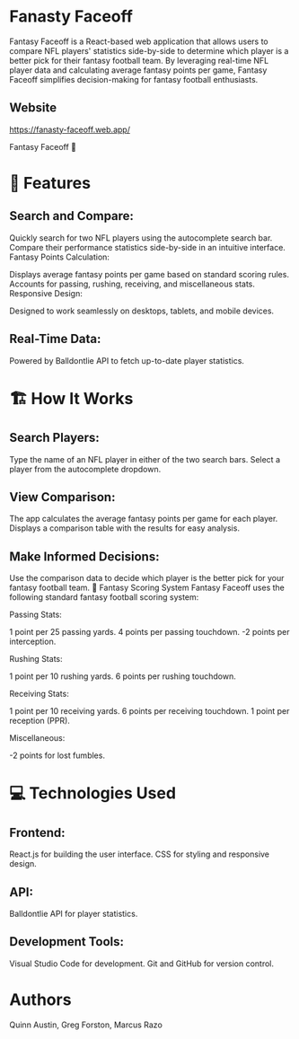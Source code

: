 # Fanasty Faceoff
Fantasy Faceoff is a React-based web application that allows users to compare NFL players' statistics side-by-side to determine which player is a better pick for their fantasy football team. By leveraging real-time NFL player data and calculating average fantasy points per game, Fantasy Faceoff simplifies decision-making for fantasy football enthusiasts.
## Website
https://fanasty-faceoff.web.app/

Fantasy Faceoff 🏈


# 🚀 Features
## Search and Compare:

Quickly search for two NFL players using the autocomplete search bar.
Compare their performance statistics side-by-side in an intuitive interface.
Fantasy Points Calculation:

Displays average fantasy points per game based on standard scoring rules.
Accounts for passing, rushing, receiving, and miscellaneous stats.
Responsive Design:

Designed to work seamlessly on desktops, tablets, and mobile devices.

## Real-Time Data:

Powered by Balldontlie API to fetch up-to-date player statistics.

# 🏗️ How It Works

## Search Players:

Type the name of an NFL player in either of the two search bars.
Select a player from the autocomplete dropdown.

## View Comparison:

The app calculates the average fantasy points per game for each player.
Displays a comparison table with the results for easy analysis.

## Make Informed Decisions:

Use the comparison data to decide which player is the better pick for your fantasy football team.
🧮 Fantasy Scoring System
Fantasy Faceoff uses the following standard fantasy football scoring system:

Passing Stats:

1 point per 25 passing yards.
4 points per passing touchdown.
-2 points per interception.

Rushing Stats:

1 point per 10 rushing yards.
6 points per rushing touchdown.

Receiving Stats:

1 point per 10 receiving yards.
6 points per receiving touchdown.
1 point per reception (PPR).

Miscellaneous:

-2 points for lost fumbles.
# 💻 Technologies Used

## Frontend:

React.js for building the user interface.
CSS for styling and responsive design.

## API:

Balldontlie API for player statistics.

## Development Tools:

Visual Studio Code for development.
Git and GitHub for version control.

# Authors
Quinn Austin, Greg Forston, Marcus Razo
